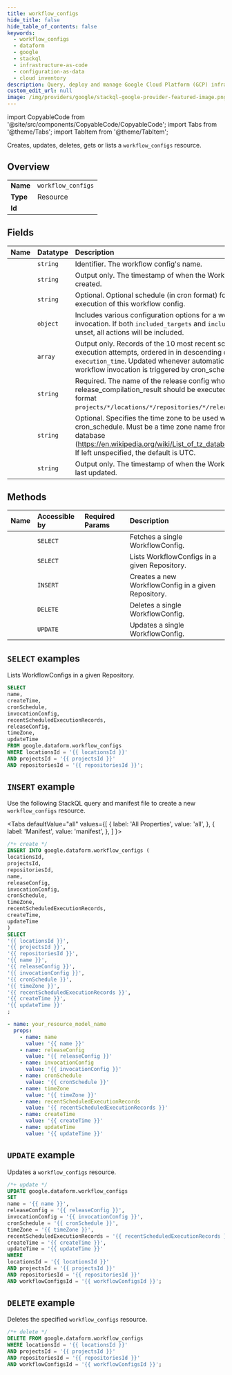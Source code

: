 ```yaml
---
title: workflow_configs
hide_title: false
hide_table_of_contents: false
keywords:
  - workflow_configs
  - dataform
  - google
  - stackql
  - infrastructure-as-code
  - configuration-as-data
  - cloud inventory
description: Query, deploy and manage Google Cloud Platform (GCP) infrastructure and resources using SQL
custom_edit_url: null
image: /img/providers/google/stackql-google-provider-featured-image.png
---
```


import CopyableCode from '@site/src/components/CopyableCode/CopyableCode';
import Tabs from '@theme/Tabs';
import TabItem from '@theme/TabItem';

Creates, updates, deletes, gets or lists a <code>workflow_configs</code> resource.

## Overview
<table><tbody>
<tr><td><b>Name</b></td><td><code>workflow_configs</code></td></tr>
<tr><td><b>Type</b></td><td>Resource</td></tr>
<tr><td><b>Id</b></td><td><CopyableCode code="google.dataform.workflow_configs" /></td></tr>
</tbody></table>

## Fields
| Name | Datatype | Description |
|:-----|:---------|:------------|
| <CopyableCode code="name" /> | `string` | Identifier. The workflow config's name. |
| <CopyableCode code="createTime" /> | `string` | Output only. The timestamp of when the WorkflowConfig was created. |
| <CopyableCode code="cronSchedule" /> | `string` | Optional. Optional schedule (in cron format) for automatic execution of this workflow config. |
| <CopyableCode code="invocationConfig" /> | `object` | Includes various configuration options for a workflow invocation. If both `included_targets` and `included_tags` are unset, all actions will be included. |
| <CopyableCode code="recentScheduledExecutionRecords" /> | `array` | Output only. Records of the 10 most recent scheduled execution attempts, ordered in in descending order of `execution_time`. Updated whenever automatic creation of a workflow invocation is triggered by cron_schedule. |
| <CopyableCode code="releaseConfig" /> | `string` | Required. The name of the release config whose release_compilation_result should be executed. Must be in the format `projects/*/locations/*/repositories/*/releaseConfigs/*`. |
| <CopyableCode code="timeZone" /> | `string` | Optional. Specifies the time zone to be used when interpreting cron_schedule. Must be a time zone name from the time zone database (https://en.wikipedia.org/wiki/List_of_tz_database_time_zones). If left unspecified, the default is UTC. |
| <CopyableCode code="updateTime" /> | `string` | Output only. The timestamp of when the WorkflowConfig was last updated. |

## Methods
| Name | Accessible by | Required Params | Description |
|:-----|:--------------|:----------------|:------------|
| <CopyableCode code="get" /> | `SELECT` | <CopyableCode code="locationsId, projectsId, repositoriesId, workflowConfigsId" /> | Fetches a single WorkflowConfig. |
| <CopyableCode code="list" /> | `SELECT` | <CopyableCode code="locationsId, projectsId, repositoriesId" /> | Lists WorkflowConfigs in a given Repository. |
| <CopyableCode code="create" /> | `INSERT` | <CopyableCode code="locationsId, projectsId, repositoriesId" /> | Creates a new WorkflowConfig in a given Repository. |
| <CopyableCode code="delete" /> | `DELETE` | <CopyableCode code="locationsId, projectsId, repositoriesId, workflowConfigsId" /> | Deletes a single WorkflowConfig. |
| <CopyableCode code="patch" /> | `UPDATE` | <CopyableCode code="locationsId, projectsId, repositoriesId, workflowConfigsId" /> | Updates a single WorkflowConfig. |

## `SELECT` examples

Lists WorkflowConfigs in a given Repository.

```sql
SELECT
name,
createTime,
cronSchedule,
invocationConfig,
recentScheduledExecutionRecords,
releaseConfig,
timeZone,
updateTime
FROM google.dataform.workflow_configs
WHERE locationsId = '{{ locationsId }}'
AND projectsId = '{{ projectsId }}'
AND repositoriesId = '{{ repositoriesId }}'; 
```

## `INSERT` example

Use the following StackQL query and manifest file to create a new <code>workflow_configs</code> resource.

<Tabs
    defaultValue="all"
    values={[
        { label: 'All Properties', value: 'all', },
        { label: 'Manifest', value: 'manifest', },
    ]
}>
<TabItem value="all">

```sql
/*+ create */
INSERT INTO google.dataform.workflow_configs (
locationsId,
projectsId,
repositoriesId,
name,
releaseConfig,
invocationConfig,
cronSchedule,
timeZone,
recentScheduledExecutionRecords,
createTime,
updateTime
)
SELECT 
'{{ locationsId }}',
'{{ projectsId }}',
'{{ repositoriesId }}',
'{{ name }}',
'{{ releaseConfig }}',
'{{ invocationConfig }}',
'{{ cronSchedule }}',
'{{ timeZone }}',
'{{ recentScheduledExecutionRecords }}',
'{{ createTime }}',
'{{ updateTime }}'
;
```
</TabItem>
<TabItem value="manifest">

```yaml
- name: your_resource_model_name
  props:
    - name: name
      value: '{{ name }}'
    - name: releaseConfig
      value: '{{ releaseConfig }}'
    - name: invocationConfig
      value: '{{ invocationConfig }}'
    - name: cronSchedule
      value: '{{ cronSchedule }}'
    - name: timeZone
      value: '{{ timeZone }}'
    - name: recentScheduledExecutionRecords
      value: '{{ recentScheduledExecutionRecords }}'
    - name: createTime
      value: '{{ createTime }}'
    - name: updateTime
      value: '{{ updateTime }}'

```
</TabItem>
</Tabs>

## `UPDATE` example

Updates a <code>workflow_configs</code> resource.

```sql
/*+ update */
UPDATE google.dataform.workflow_configs
SET 
name = '{{ name }}',
releaseConfig = '{{ releaseConfig }}',
invocationConfig = '{{ invocationConfig }}',
cronSchedule = '{{ cronSchedule }}',
timeZone = '{{ timeZone }}',
recentScheduledExecutionRecords = '{{ recentScheduledExecutionRecords }}',
createTime = '{{ createTime }}',
updateTime = '{{ updateTime }}'
WHERE 
locationsId = '{{ locationsId }}'
AND projectsId = '{{ projectsId }}'
AND repositoriesId = '{{ repositoriesId }}'
AND workflowConfigsId = '{{ workflowConfigsId }}';
```

## `DELETE` example

Deletes the specified <code>workflow_configs</code> resource.

```sql
/*+ delete */
DELETE FROM google.dataform.workflow_configs
WHERE locationsId = '{{ locationsId }}'
AND projectsId = '{{ projectsId }}'
AND repositoriesId = '{{ repositoriesId }}'
AND workflowConfigsId = '{{ workflowConfigsId }}';
```
